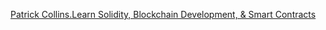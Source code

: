 

[Patrick Collins.Learn Solidity, Blockchain Development, & Smart Contracts](https://www.youtube.com/watch?v=umepbfKp5rI)
